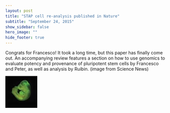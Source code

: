 ```yaml
---
layout: post
title: "STAP cell re-analysis published in Nature"
subtitle: "September 24, 2015"
show_sidebar: false
hero_image: ""
hide_footer: true
---
```


Congrats for Francesco! It took a long time, but this paper has finally come out. An accompanying review features a section on how to use genomics to evaluate potency and provenance of pluripotent stem cells by Francesco and Peter, as well as analysis by Ruibin. (image from Science News)

![Image](/img/news-images/images.jpeg)

